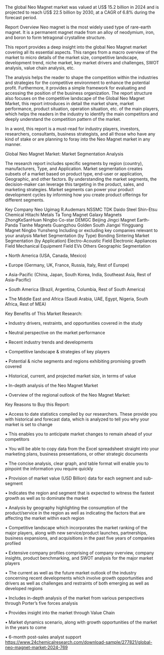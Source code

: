 The global Neo Magnet market was valued at US$ 15.2 billion in 2024 and is projected to reach US$ 22.5 billion by 2030, at a CAGR of 6.8% during the forecast period.

Report Overview
Neo magnet is the most widely used type of rare-earth magnet. It is a permanent magnet made from an alloy of neodymium, iron, and boron to form tetragonal crystalline structure.

This report provides a deep insight into the global Neo Magnet market covering all its essential aspects. This ranges from a macro overview of the market to micro details of the market size, competitive landscape, development trend, niche market, key market drivers and challenges, SWOT analysis, value chain analysis, etc.

The analysis helps the reader to shape the competition within the industries and strategies for the competitive environment to enhance the potential profit. Furthermore, it provides a simple framework for evaluating and accessing the position of the business organization. The report structure also focuses on the competitive landscape of the Global Neo Magnet Market, this report introduces in detail the market share, market performance, product situation, operation situation, etc. of the main players, which helps the readers in the industry to identify the main competitors and deeply understand the competition pattern of the market.

In a word, this report is a must-read for industry players, investors, researchers, consultants, business strategists, and all those who have any kind of stake or are planning to foray into the Neo Magnet market in any manner.

Global Neo Magnet Market: Market Segmentation Analysis

The research report includes specific segments by region (country), manufacturers, Type, and Application. Market segmentation creates subsets of a market based on product type, end-user or application, Geographic, and other factors. By understanding the market segments, the decision-maker can leverage this targeting in the product, sales, and marketing strategies. Market segments can power your product development cycles by informing how you create product offerings for different segments.

Key Company
Neo
Ugimag
R.Audemars
NSSMC
TDK
Daido Steel
Shin-Etsu Chemical
Hitachi Metals
Ta Tong Magnet
Galaxy Magnets
ZhongKeSanHuan
Ningbo Co-star
DEMGC
Beijing Jingci Magnet
Earth-Panda
Tianhe Magnets
Guangzhou Golden South
Jiangxi Yingguang Magnet
Ningbo Yunsheng
Including or excluding key companies relevant to your analysis
Market Segmentation (by Type)
Bonding
Sintering
Market Segmentation (by Application)
Electro-Acoustic Field
Electronic Appliances Field
Mechanical Equipment Field
EVs
Others
Geographic Segmentation

• North America (USA, Canada, Mexico)

• Europe (Germany, UK, France, Russia, Italy, Rest of Europe)

• Asia-Pacific (China, Japan, South Korea, India, Southeast Asia, Rest of Asia-Pacific)

• South America (Brazil, Argentina, Columbia, Rest of South America)

• The Middle East and Africa (Saudi Arabia, UAE, Egypt, Nigeria, South Africa, Rest of MEA)

Key Benefits of This Market Research:

• Industry drivers, restraints, and opportunities covered in the study

• Neutral perspective on the market performance

• Recent industry trends and developments

• Competitive landscape & strategies of key players

• Potential & niche segments and regions exhibiting promising growth covered

• Historical, current, and projected market size, in terms of value

• In-depth analysis of the Neo Magnet Market

• Overview of the regional outlook of the Neo Magnet Market:

Key Reasons to Buy this Report:

• Access to date statistics compiled by our researchers. These provide you with historical and forecast data, which is analyzed to tell you why your market is set to change

• This enables you to anticipate market changes to remain ahead of your competitors

• You will be able to copy data from the Excel spreadsheet straight into your marketing plans, business presentations, or other strategic documents

• The concise analysis, clear graph, and table format will enable you to pinpoint the information you require quickly

• Provision of market value (USD Billion) data for each segment and sub-segment

• Indicates the region and segment that is expected to witness the fastest growth as well as to dominate the market

• Analysis by geography highlighting the consumption of the product/service in the region as well as indicating the factors that are affecting the market within each region

• Competitive landscape which incorporates the market ranking of the major players, along with new service/product launches, partnerships, business expansions, and acquisitions in the past five years of companies profiled

• Extensive company profiles comprising of company overview, company insights, product benchmarking, and SWOT analysis for the major market players

• The current as well as the future market outlook of the industry concerning recent developments which involve growth opportunities and drivers as well as challenges and restraints of both emerging as well as developed regions

• Includes in-depth analysis of the market from various perspectives through Porter’s five forces analysis

• Provides insight into the market through Value Chain

• Market dynamics scenario, along with growth opportunities of the market in the years to come

• 6-month post-sales analyst support
https://www.24chemicalresearch.com/download-sample/277821/global-neo-magnet-market-2024-769
